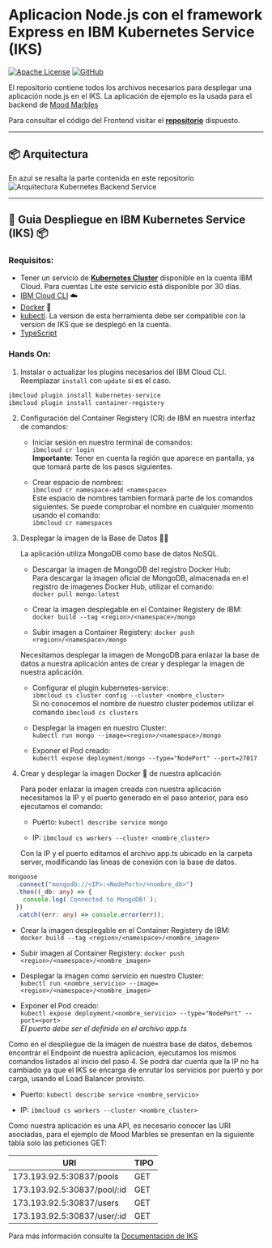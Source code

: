 # Aplicacion Node.js con el framework Express en IBM Kubernetes Service (IKS)

[![Apache License](https://img.shields.io/badge/license-Apache%202.0-orange.svg?style=flat-square)](http://www.apache.org/licenses/LICENSE-2.0)
[![GitHub](https://img.shields.io/github/release/emeloibmco/Kubernetes-Mood-Marbles-Backend.svg?style=flat-square)](https://github.com/emeloibmco/Kubernetes-Mood-Marbles-Backend/releases)

El repositorio contiene todos los archivos necesarios para desplegar una aplicación node.js en el IKS. La aplicación de ejemplo es la usada para el backend de [Mood Marbles](http://moodmarblesfcol.mybluemix.net)

Para consultar el código del Frontend visitar el **[repositorio](https://github.com/emeloibmco/Kubernetes-Mood-Marbles-Front)** dispuesto.

---

## :package: Arquitectura

En azul se resalta la parte contenida en este repositorio <br/>
![Arquitectura Kubernetes Backend Service](https://github.com/emeloibmco/Kubernetes-Mood-Marbles-Backend/master/github/images/Mood_Marbles_Arch.png)

---

## 🚀 Guia Despliegue en IBM Kubernetes Service (IKS) 📦

### Requisitos:

- Tener un servicio de **[Kubernetes Cluster]()** disponible en la cuenta IBM Cloud. Para cuentas Lite este servicio está disponible por 30 días.
- [IBM Cloud CLI](https://cloud.ibm.com/docs/cli?topic=cloud-cli-getting-started&locale=en) :cloud:
- [Docker](https://www.docker.com/products/docker-desktop) :whale:
- [kubectl](https://kubernetes.io/docs/tasks/tools/install-kubectl/). La version de esta herramienta debe ser compatible con la version de IKS que se desplegó en la cuenta.
- [TypeScript](https://www.typescriptlang.org/#download-links)

### Hands On:

1. Instalar o actualizar los plugins necesarios del IBM Cloud CLI. Reemplazar `install` con `update` si es el caso.

```sh
ibmcloud plugin install kubernetes-service
ibmcloud plugin install container-registery
```

2. Configuración del Container Registery (CR) de IBM en nuestra interfaz de comandos:

   - Iniciar sesión en nuestro terminal de comandos: <br/>
     `ibmcloud cr login`<br/>
     **Importante**: Tener en cuenta la región que aparece en pantalla, ya que tomará parte de los pasos siguientes.

   - Crear espacio de nombres: <br/>
     `ibmcloud cr namespace-add <namespace>`<br/>
     Este espacio de nombres tambien formará parte de los comandos siguientes. Se puede comprobar el nombre en cualquier momento usando el comando: <br/> `ibmcloud cr namespaces`

3. Desplegar la imagen de la Base de Datos 🐳💾

   La aplicación utiliza MongoDB como base de datos NoSQL.

   - Descargar la imagen de MongoDB del registro Docker Hub:<br/>
     Para descargar la imagen oficial de MongoDB, almacenada en el registro de imagenes Docker Hub, utilizar el comando: <br/>
     `docker pull mongo:latest`

   - Crear la imagen desplegable en el Container Registery de IBM:<br/>
     `docker build --tag <region>/<namespace>/mongo`

   - Subir imagen a Container Registery:
     `docker push <region>/<namespace>/mongo`

   Necesitamos desplegar la imagen de MongoDB para enlazar la base de datos a nuestra aplicación antes de crear y desplegar la imagen de nuestra aplicación.

   - Configurar el plugin kubernetes-service: <br/>
     `ibmcloud cs cluster config --cluster <nombre_cluster>`<br/>
     Si no conocemos el nombre de nuestro cluster podemos utilizar el comando `ibmcloud cs clusters`

   - Desplegar la imagen en nuestro Cluster: <br/>
     `kubectl run mongo --image=<region>/<namespace>/mongo`

   - Exponer el Pod creado:<br/>
     `kubectl expose deployment/mongo --type="NodePort" --port=27017`<br/>

4. Crear y desplegar la imagen Docker :whale: de nuestra aplicación

   Para poder enlazar la imagen creada con nuestra aplicación necesitamos la IP y el puerto generado en el paso anterior, para eso ejecutamos el comando: <br/>

   - Puerto: `kubectl describe service mongo`<br/>

   - IP: `ibmcloud cs workers --cluster <nombre_cluster>`

   Con la IP y el puerto editamos el archivo app.ts ubicado en la carpeta server, modificando las lineas de conexión con la base de datos.

```typescript
mongoose
  .connect("mongodb://<IP>:<NodePort>/<nombre_db>")
  .then((_db: any) => {
    console.log(`Connected to MongoDB!`);
  })
  .catch((err: any) => console.error(err));
```

- Crear la imagen desplegable en el Container Registery de IBM:<br/>
  `docker build --tag <region>/<namespace>/<nombre_imagen>`

- Subir imagen al Container Registery:
  `docker push <region>/<namespace>/<nombre_imagen>`

- Desplegar la imagen como servicio en nuestro Cluster: <br/>
  `kubectl run <nombre_servicio> --image=<region>/<namespace>/<nombre_imagen>`

- Exponer el Pod creado:<br/>
  `kubectl expose deployment/<nombre_servicio> --type="NodePort" --port=<port>`<br/>
  _El puerto debe ser el definido en el archivo app.ts_

Como en el despliegue de la imagen de nuestra base de datos, debemos encontrar el Endpoint de nuestra aplicacion, ejecutamos los mismos comandos listados al inicio del paso 4. Se podrá dar cuenta que la IP no ha cambiado ya que el IKS se encarga de enrutar los servicios por puerto y por carga, usando el Load Balancer provisto.

- Puerto: `kubectl describe service <nombre_servicio>`<br/>

- IP: `ibmcloud cs workers --cluster <nombre_cluster>`

Como nuestra aplicación es una API, es necesario conocer las URI asociadas, para el ejemplo de Mood Marbles se presentan en la siguiente tabla solo las peticiones GET:

| URI                         | TIPO |
| --------------------------- | ---- |
| 173.193.92.5:30837/pools    | GET  |
| 173.193.92.5:30837/pool/:id | GET  |
| 173.193.92.5:30837/users    | GET  |
| 173.193.92.5:30837/user/:id | GET  |

Para más información consulte la [Documentación de IKS](https://cloud.ibm.com/docs/containers?topic=containers-getting-started)
